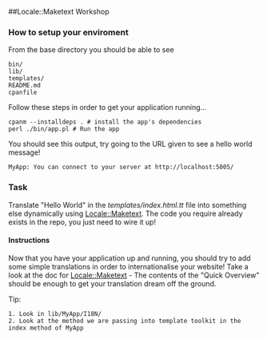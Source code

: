 ##Locale::Maketext Workshop

### How to setup your enviroment

From the base directory you should be able to see

    bin/
    lib/
    templates/
    README.md
    cpanfile

Follow these steps in order to get your application running...

    cpanm --installdeps . # install the app's dependencies
    perl ./bin/app.pl # Run the app

You should see this output, try going to the URL given to see a hello world message!

    MyApp: You can connect to your server at http://localhost:5005/

### Task

Translate "Hello World" in the <i>templates/index.html.tt</i> file into something else dynamically using [Locale::Maketext](http://perldoc.perl.org/Locale/Maketext.html).
The code you require already exists in the repo, you just need to wire it up!

#### Instructions

Now that you have your application up and running, you should try to add some simple translations in order to internationalise your website!
Take a look at the doc for [Locale::Maketext](http://perldoc.perl.org/Locale/Maketext.html) - The contents of the "Quick Overview" should be enough to get your translation dream off the ground.

Tip:

    1. Look in lib/MyApp/I18N/
    2. Look at the method we are passing into template toolkit in the index method of MyApp
